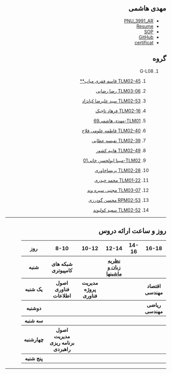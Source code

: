 <div dir="rtl">

## مهدی هاشمی
- [PNU_3991_AR](https://github.com/Mahdi-hashemi/PNU_3991AR)
- [Resume](https://mahdi-hashemi.github.io/CVE/) 
- [SOP](https://mahdi-hashemi.github.io/SOP//)
- [GitHub](https://github.com/Mahdi-hashemi)
- [certificat](https://mahdi-hashemi.github.io/PNU_3991AR/cert-1024-20123977.pdf)

## گروه   

1. G-L08
   1. [TLM02-45 قاسم فقری میاب**](https://github.com/AliRazavi-edu/PNU_3991/tree/master/_BSc/Theory-of-Languages-and-Machines/_1115157_02/45_%D9%82%D8%A7%D8%B3%D9%85%20%D9%81%D9%82%D8%B1%D9%8A%20%D9%85%D9%8A%D8%A7%D8%A8)
 
    1. [TLM03-06 رضا رضایی](https://github.com/AliRazavi-edu/PNU_3991/tree/master/_BSc/Theory-of-Languages-and-Machines/_1115157_03/06_%D8%B1%D8%B6%D8%A7%20%D8%B1%D8%B6%D8%A7%D8%A6%D9%8A)

    1. [TLM02-53 سید علیرضا کیانژاد](https://github.com/AliRazavi-edu/PNU_3991/tree/master/_BSc/Theory-of-Languages-and-Machines/_1115157_02/53_%D8%B3%D9%8A%D8%AF%D8%B9%D9%84%D9%8A%D8%B1%D8%B6%D8%A7%20%D9%83%D9%8A%D8%A7%D9%86%DA%98%D8%A7%D8%AF%D8%AA%D8%AC%D9%86%D9%83%D9%8A)

    1. [TLM02-16 فرهاد تاجیک](https://github.com/AliRazavi-edu/PNU_3991/tree/master/_BSc/Theory-of-Languages-and-Machines/_1115157_02/16_%D9%81%D8%B1%D9%87%D8%A7%D8%AF%20%D8%AA%D8%A7%D8%AC%D9%8A%D9%83)

    1. [TLM01-مهدی هاشمی69](https://github.com/AliRazavi-edu/PNU_3991/tree/master/_BSc/Theory-of-Languages-and-Machines/_1115157_01/69_%D9%85%D9%87%D8%AF%D9%8A%20%D9%87%D8%A7%D8%B4%D9%85%D9%8A%20%D9%86%D9%8A%D9%84%D9%82)

    1. [TLM02-40 فاطمه علومی فلاح](https://github.com/AliRazavi-edu/PNU_3991/tree/master/_BSc/Theory-of-Languages-and-Machines/_1115157_02/40_%D9%81%D8%A7%D8%B7%D9%85%D9%87%20%D8%B9%D9%84%D9%88%D9%85%D9%8A%20%D9%81%D9%84%D8%A7%D8%AD)

    1. [TLM02-39 نفیسه عطایی](https://github.com/AliRazavi-edu/PNU_3991/tree/master/_BSc/Theory-of-Languages-and-Machines/_1115157_02/39_%D9%86%D9%81%D9%8A%D8%B3%D9%87%20%D8%B9%D8%B7%D8%A7%D9%8A%D9%8A%20%D8%B5%D9%81%D8%A7)

    1. [TLM02-49 هانیه کشور](https://github.com/AliRazavi-edu/PNU_3991/tree/master/_BSc/Theory-of-Languages-and-Machines/_1115157_02/49_%D9%87%D8%A7%D9%86%D9%8A%D9%87%20%D8%B3%D8%A7%D8%AF%D8%A7%D8%AA%20%D9%83%D8%B4%D9%88%D8%B1)

    1. [TLM02-مبینا ابولحسن خانی01](https://github.com/AliRazavi-edu/PNU_3991/tree/master/_BSc/Theory-of-Languages-and-Machines/_1115157_02/01_%D9%85%D8%A8%D9%8A%D9%86%D8%A7%20%D8%A7%D8%A8%D9%88%D8%A7%D9%84%D8%AD%D8%B3%D9%86%20%D8%AE%D8%A7%D9%86%D9%8A)

    1. [TLM02-28 پریساخاوری](https://github.com/AliRazavi-edu/PNU_3991/tree/master/_BSc/Theory-of-Languages-and-Machines/_1115157_02/28_%D9%BE%D8%B1%D9%8A%D8%B3%D8%A7%20%D8%AE%D8%A7%D9%88%D8%B1%D9%8A)

    1. [TLM01-22 محمد حیدری](https://github.com/AliRazavi-edu/PNU_3991/tree/master/_BSc/Theory-of-Languages-and-Machines/_1115157_01/22_%D9%85%D8%AD%D9%85%D8%AF%20%D8%AD%D9%8A%D8%AF%D8%B1%D9%8A)

    1. [TLM03-07 مجتبی سیره وند](https://github.com/AliRazavi-edu/PNU_3991/tree/master/_BSc/Theory-of-Languages-and-Machines/_1115157_03/07_%D9%85%D8%AC%D8%AA%D8%A8%D9%8A%20%D8%B3%D9%8A%D8%B1%D9%87%20%D9%88%D9%86%D8%AF)

    1. [RPM02-53 محسن گودرزی](https://github.com/AliRazavi-edu/PNU_3991/tree/master/_BSc/ResearchAndPresentationMethods/1322010_02/53_%D9%85%D8%AD%D8%B3%D9%86%20%DA%AF%D9%88%D8%AF%D8%B1%D8%B2%D9%8A)
    
     1. [TLM02-52 سعید کولیوند](https://github.com/AliRazavi-edu/PNU_3991/tree/master/_BSc/Theory-of-Languages-and-Machines/_1115157_02/52_%D8%B3%D8%B9%D9%8A%D8%AF%20%D9%83%D9%88%D9%84%D9%8A%20%D9%88%D9%86%D8%AF)
     
     
--------------
     
## روز و ساعت ارائه دروس


<div dir="rtl">
<table style="width:90%">
    <tr>
    <th >16-18</th>
    <th >14-16</th>
    <th >12-14</th>
    <th>10-12</th>
    <th>8-10</th>
    <th>روز</th>
  <tr>
    <th ></th>
    <th ></th>
    <th ><a href="https://github.com/AliRazavi-edu/PNU_3991/tree/master/_BSc/Theory-of-Languages-and-Machines">نظریه زبان و ماشینها </a></th>
    <th></th>
    <th>شبکه های کامپیوتری </th>
    <th>شنبه</th>
  </tr>
   <tr>
    <th >اقتصاد مهندسی</th>
    <th ></th>
    <th></th>
    <th>مدیریت پروژه فناوری</th>
    <th >اصول فناوری اطلاعات</th>
    <th>یک شنبه</th>
  </tr>
   <tr>
     <th >ریاضی مهندسی </th>
   </th>
     <th ></th>
     <th></th>
     <th></th>
    <th ></th>   
    <th>دوشنبه</th>
  </tr>
   <tr>
    <th ></th>
    <th ></th>
    <th></th>
    <th></th>
    <th ></th>
    <th>سه شنبه</th>
  </tr>
   <tr>
    <th ></th>
    <th ></th>
    <th></th>
    <th></th>
     <th >اصول مدیریت برنامه ریزی راهبردی</th>
    <th>چهارشنبه</th>
  </tr>
   <tr>
    <th ></th>
     <th></th>
     <th ></th>
      <th ></th>
      <th ></th>
    <th>پنج شنبه</th>
  </tr>
</table>

--------------
